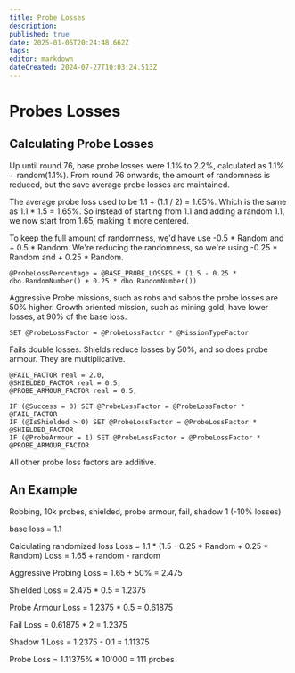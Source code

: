 ```yaml
---
title: Probe Losses
description: 
published: true
date: 2025-01-05T20:24:48.662Z
tags: 
editor: markdown
dateCreated: 2024-07-27T10:03:24.513Z
---
```


# Probes Losses

## Calculating Probe Losses

Up until round 76, base probe losses were 1.1% to 2.2%, calculated as 1.1% + random(1.1%).
From round 76 onwards, the amount of randomness is reduced, but the save average probe losses are maintained.   
  
The average probe loss used to be 1.1 + (1.1 / 2) = 1.65%. Which is the same as 1.1 * 1.5 = 1.65%.
So instead of starting from 1.1 and adding a random 1.1, we now start from 1.65, making it more centered.  
  
To keep the full amount of randomness, we'd have use -0.5 * Random and + 0.5 * Random.
We're reducing the randomness, so we're using -0.25 * Random and + 0.25 * Random.
```
@ProbeLossPercentage = @BASE_PROBE_LOSSES * (1.5 - 0.25 * dbo.RandomNumber() + 0.25 * dbo.RandomNumber())
```
Aggressive Probe missions, such as robs and sabos the probe losses are 50% higher.
Growth oriented mission, such as mining gold, have lower losses, at 90% of the base loss.
```
SET @ProbeLossFactor = @ProbeLossFactor * @MissionTypeFactor
```

Fails double losses. Shields reduce losses by 50%, and so does probe armour. They are multiplicative.  
```
@FAIL_FACTOR real = 2.0,
@SHIELDED_FACTOR real = 0.5,
@PROBE_ARMOUR_FACTOR real = 0.5,

IF (@Success = 0) SET @ProbeLossFactor = @ProbeLossFactor * @FAIL_FACTOR
IF (@IsShielded > 0) SET @ProbeLossFactor = @ProbeLossFactor * @SHIELDED_FACTOR
IF (@ProbeArmour = 1) SET @ProbeLossFactor = @ProbeLossFactor * @PROBE_ARMOUR_FACTOR
```

All other probe loss factors are additive.

## An Example
Robbing, 10k probes, shielded, probe armour, fail, shadow 1 (-10% losses)

base loss = 1.1

Calculating randomized loss
Loss = 1.1 * (1.5 - 0.25 * Random + 0.25 * Random) 
Loss = 1.65 + random - random

Aggressive Probing
Loss = 1.65 + 50% = 2.475

Shielded
Loss = 2.475 * 0.5 = 1.2375

Probe Armour
Loss = 1.2375 * 0.5 = 0.61875

Fail
Loss = 0.61875 * 2 = 1.2375

Shadow 1
Loss = 1.2375 - 0.1 = 1.11375

Probe Loss = 1.11375% * 10'000 = 111 probes
